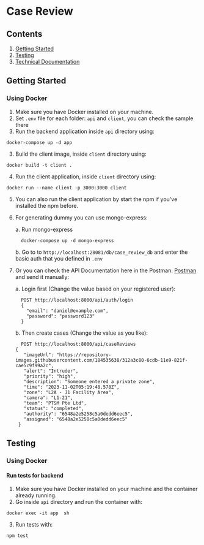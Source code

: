 # Case Review

## Contents

1. [Getting Started](https://github.com/shabanzo/case-review/blob/master/README.md#getting-started)
2. [Testing](https://github.com/shabanzo/case-review/blob/master/README.md#testing)
3. [Technical Documentation](https://miro.com/app/board/uXjVNVK10r4=/?share_link_id=637638284788)

## Getting Started

### Using Docker

1. Make sure you have Docker installed on your machine.
2. Set `.env` file for each folder: `api` and `client`, you can check the sample there
3. Run the backend application inside `api` directory using:

```
docker-compose up -d app
```

3. Build the client image, inside `client` directory using:

```
docker build -t client .
```

4. Run the client application, inside `client` directory using:

```
docker run --name client -p 3000:3000 client
```

5. You can also run the client application by start the npm if you've installed the npm before.
6. For generating dummy you can use mongo-express:

   a. Run mongo-express
   ```
     docker-compose up -d mongo-express
   ```
   b. Go to to `http://localhost:28081/db/case_review_db` and enter the basic auth that you defined in `.env`
8. Or you can check the API Documentation here in the Postman: [Postman](https://api.postman.com/collections/1759219-310c6019-1a15-4177-9ad6-8e805f3ce279?access_key=PMAT-01HEKNHWGH1HK1JD598NTYFZC4) and send it manually:

   a. Login first (Change the value based on your registered user):
   ```
     POST http://localhost:8000/api/auth/login
     {
       "email": "daniel@example.com",
       "password": "password123"
     }
   ```
   b. Then create cases (Change the value as you like):
   ```
     POST http://localhost:8000/api/caseReviews
   {
      "imageUrl": "https://repository-images.githubusercontent.com/184535638/312a3c80-6cdb-11e9-821f-cae5c9f99a2c",
      "alert": "Intruder",
      "priority": "high",
      "description": "Someone entered a private zone",
      "time": "2023-11-02T05:19:48.578Z",
      "zone": "L2A - J1 Facility Area",
      "camera": "L1-21",
      "team": "PTSM Pte Ltd",
      "status": "completed",
      "authority": "6548a2e5258c5a0dedd6eec5",
      "assigned": "6548a2e5258c5a0dedd6eec5"
    }
   ```

## Testing

### Using Docker

#### Run tests for backend

1. Make sure you have Docker installed on your machine and the container already running.
2. Go inside `api` directory and run the container with:

```
docker exec -it app  sh
```

3. Run tests with:

```
npm test
```
